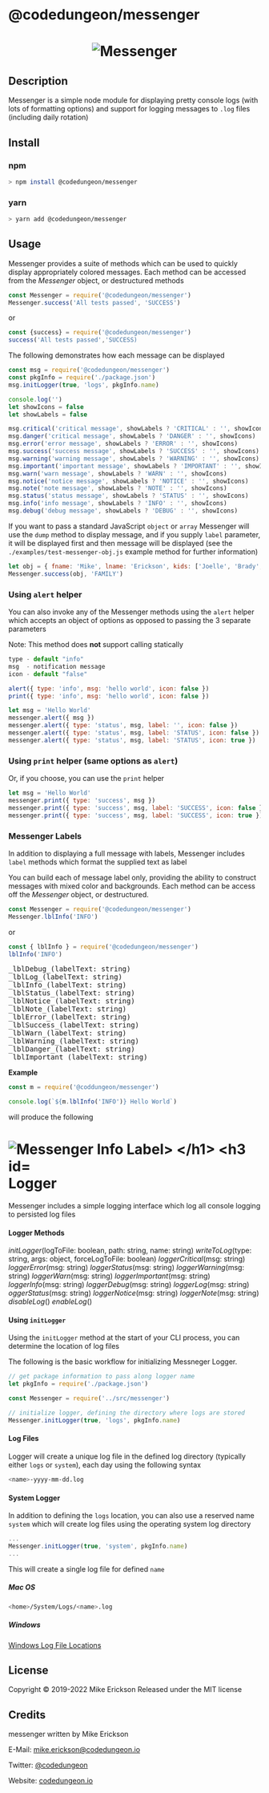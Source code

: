 # @codedungeon/messenger

<h1 align="center">
    <img src="docs/images/messenger.png" alt="Messenger">
</h1>

## Description

Messenger is a simple node module for displaying pretty console logs (with lots of formatting options) and support for logging messages to `.log` files (including daily rotation)

## Install

### npm

```bash
> npm install @codedungeon/messenger
```

### yarn

```bash
> yarn add @codedungeon/messenger
```

## Usage

Messenger provides a suite of methods which can be used to quickly display appropriately colored messages. Each method can be accessed from the _Messenger_ object, or destructured methods

```js
const Messenger = require('@codedungeon/messenger')
Messenger.success('All tests passed', 'SUCCESS')
```

or

```js
const {success} = require('@codedungeon/messenger')
success('All tests passed','SUCCESS)
```

The following demonstrates how each message can be displayed

```js
const msg = require('@codedungeon/messenger')
const pkgInfo = require('./package.json')
msg.initLogger(true, 'logs', pkgInfo.name)

console.log('')
let showIcons = false
let showLabels = false

msg.critical('critical message', showLabels ? 'CRITICAL' : '', showIcons)
msg.danger('critical message', showLabels ? 'DANGER' : '', showIcons)
msg.error('error message', showLabels ? 'ERROR' : '', showIcons)
msg.success('success message', showLabels ? 'SUCCESS' : '', showIcons)
msg.warning('warning message', showLabels ? 'WARNING' : '', showIcons)
msg.important('important message', showLabels ? 'IMPORTANT' : '', showIcons)
msg.warn('warn message', showLabels ? 'WARN' : '', showIcons)
msg.notice('notice message', showLabels ? 'NOTICE' : '', showIcons)
msg.note('note message', showLabels ? 'NOTE' : '', showIcons)
msg.status('status message', showLabels ? 'STATUS' : '', showIcons)
msg.info('info message', showLabels ? 'INFO' : '', showIcons)
msg.debug('debug message', showLabels ? 'DEBUG' : '', showIcons)
```

If you want to pass a standard JavaScript `object` or `array` Messenger will use the `dump` method to display message, and if you supply `label` parameter, it will be displayed first and then message will be displayed (see the `./examples/test-messenger-obj.js` example method for further information)

```js
let obj = { fname: 'Mike', lname: 'Erickson', kids: ['Joelle', 'Brady', 'Bailey', 'Trevor'] }
Messenger.success(obj, 'FAMILY')
```

### Using `alert` helper

You can also invoke any of the Messenger methods using the `alert` helper which accepts an object of options as opposed to passing the 3 separate parameters

Note: This method does **not** support calling statically

```js
type - default "info"
msg  - notification message
icon - default "false"

alert({ type: 'info', msg: 'hello world', icon: false })
print({ type: 'info', msg: 'hello world', icon: false })
```

```js
let msg = 'Hello World'
messenger.alert({ msg })
messenger.alert({ type: 'status', msg, label: '', icon: false })
messenger.alert({ type: 'status', msg, label: 'STATUS', icon: false })
messenger.alert({ type: 'status', msg, label: 'STATUS', icon: true })
```

### Using `print` helper (same options as `alert`)

Or, if you choose, you can use the `print` helper

```js
let msg = 'Hello World'
messenger.print({ type: 'success', msg })
messenger.print({ type: 'success', msg, label: 'SUCCESS', icon: false })
messenger.print({ type: 'success', msg, label: 'SUCCESS', icon: true })
```

### Messenger Labels

In addition to displaying a full message with labels, Messenger includes `label` methods which format the supplied text as label

You can build each of message label only, providing the ability to construct messages with mixed color and backgrounds. Each method can be access off the _Messenger_ object, or destructured.

```js
const Messenger = require('@codedungeon/messenger')
Messenger.lblInfo('INFO')
```

or

```js
const { lblInfo } = require('@codedungeon/messenger')
lblInfo('INFO')
```

<pre>
_lblDebug_(labelText: string)
_lblLog_(labelText: string)
_lblInfo_(labelText: string)
_lblStatus_(labelText: string)
_lblNotice_(labelText: string)
_lblNote_(labelText: string)
_lblError_(labelText: string)
_lblSuccess_(labelText: string)
_lblWarn_(labelText: string)
_lblWarning_(labelText: string)
_lblDanger_(labelText: string)
_lblImportant_(labelText: string)
</pre>

**Example**

```js
const m = require('@coddungeon/messenger')

console.log(`${m.lblInfo('INFO')} Hello World`)
```

will produce the following

<h1 align="left">
    <img src="docs/images/info-label.png" alt="Messenger Info Label>
</h1>

### Logger

Messenger includes a simple logging interface which log all console logging to persisted log files

#### Logger Methods

_initLogger_(logToFile: boolean, path: string, name: string)
_writeToLog_(type: string, args: object, forceLogToFile: boolean)
_loggerCritical_(msg: string)
_loggerError_(msg: string)
_loggerStatus_(msg: string)
_loggerWarning_(msg: string)
_loggerWarn_(msg: string)
_loggerImportant_(msg: string)
_loggerInfo_(msg: string)
_loggerDebug_(msg: string)
_loggerLog_(msg: string)
_oggerStatus_(msg: string)
_loggerNotice_(msg: string)
_loggerNote_(msg: string)
_disableLog_()
_enableLog_()

#### Using `initLogger`

Using the `initLogger` method at the start of your CLI process, you can determine the location of log files

The following is the basic workflow for initializing Messneger Logger.

```js
// get package information to pass along logger name
let pkgInfo = require('./package.json')

const Messenger = require('../src/messenger')

// initialize logger, defining the directory where logs are stored
Messenger.initLogger(true, 'logs', pkgInfo.name)
```

#### Log Files

Logger will create a unique log file in the defined log directory (typically either `logs` or `system`), each day using the following syntax

```bash
<name>-yyyy-mm-dd.log
```

#### System Logger

In addition to defining the `logs` location, you can also use a reserved name `system` which will create log files using the operating system log directory

```js
...
Messenger.initLogger(true, 'system', pkgInfo.name)
...
```

This will create a single log file for defined `name`

##### Mac OS

```bash
<home>/System/Logs/<name>.log
```

##### Windows

[Windows Log File Locations](https://docs.microsoft.com/en-us/troubleshoot/windows-server/application-management/move-event-viewer-log-files#:~:text=By%20default%2C%20Event%20Viewer%20log,location%20of%20the%20log%20files.)

## License

Copyright &copy; 2019-2022 Mike Erickson
Released under the MIT license

## Credits

messenger written by Mike Erickson

E-Mail: [mike.erickson@codedungeon.io](mailto:mike.erickson@codedungeon.io)

Twitter: [@codedungeon](http://twitter.com/codedungeon)

Website: [codedungeon.io](http://codedungeon.io)
